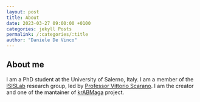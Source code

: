 ```yaml
---
layout: post
title: About
date: 2023-03-27 09:00:00 +0100
categories: jekyll Posts
permalink: /:categories/:title
author: "Daniele De Vinco"
---
```


## About me  

I am a PhD student at the University of Salerno, Italy. I am a member of the [ISISLab](https://isislab.unisa.it/) research group, led by [Professor Vittorio Scarano](https://docenti.unisa.it/001717/home). I am the creator and one of the mantainer of [krABMaga](https://krabmaga.github.io/) project. 
